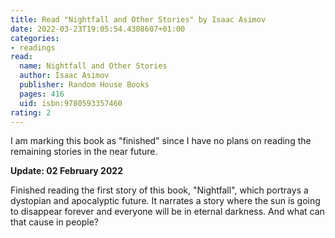```yaml
---
title: Read "Nightfall and Other Stories" by Isaac Asimov
date: 2022-03-23T19:05:54.4308607+01:00
categories:
- readings
read:
  name: Nightfall and Other Stories
  author: Isaac Asimov
  publisher: Random House Books
  pages: 416
  uid: isbn:9780593357460
rating: 2
---
```


I am marking this book as "finished" since I have no plans on reading the remaining stories in the near future.

**Update: 02 February 2022**

Finished reading the first story of this book, "Nightfall", which portrays a dystopian and apocalyptic future. It narrates a story where the sun is going to disappear forever and everyone will be in eternal darkness. And what can that cause in people?

